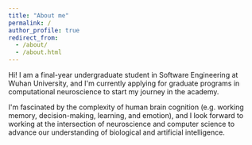 ```yaml
---
title: "About me"
permalink: /
author_profile: true
redirect_from: 
  - /about/
  - /about.html
---
```


Hi! I am a final-year undergraduate student in Software Engineering at Wuhan University, and I'm currently applying for graduate programs in computational neuroscience to start my journey in the academy.

I'm fascinated by the complexity of human brain cognition (e.g. working memory, decision-making, learning, and emotion), and I look forward to working at the intersection of neuroscience and computer science to advance our understanding of biological and artificial intelligence.

<!-- I am working on my graduate project under the supervison of [Xiangbin Teng](https://www.psy.cuhk.edu.hk/index.php/component/sppagebuilder/?view=page&id=558) -->


